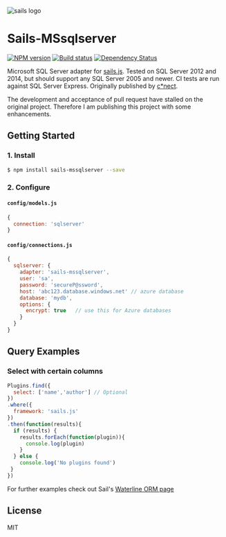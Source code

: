 ![sails logo](http://sailsjs.org/images/bkgd_squiddy.png)

# Sails-MSsqlserver
[![NPM version][npm-image]][npm-url]
[![Build status][ci-image]][ci-url]
[![Dependency Status][daviddm-image]][daviddm-url]



Microsoft SQL Server adapter for [sails.js](http://sailsjs.org/). Tested on SQL Server 2012 and 2014,
but should support any SQL Server 2005 and newer. CI tests are run against SQL
Server Express. Originally published by [c*nect](http://www.cnectdata.com/).

The development and acceptance of pull request have stalled on the original project. Therefore I am publishing this project with some enhancements.

## Getting Started
### 1. Install
```sh
$ npm install sails-mssqlserver --save
```

### 2. Configure

#### `config/models.js`
```js
{
  connection: 'sqlserver'
}
```

#### `config/connections.js`
```js
{
  sqlserver: {
    adapter: 'sails-mssqlserver',
    user: 'sa',
    password: 'secureP@ssword',
    host: 'abc123.database.windows.net' // azure database
    database: 'mydb',
    options: {
      encrypt: true   // use this for Azure databases
    }
  }
}
```

## Query Examples

### Select with certain columns
``` javascript
Plugins.find({
  select: ['name','author'] // Optional
})
.where({
  framework: 'sails.js'
})
.then(function(results){
  if (results) {
    results.forEach(function(plugin)){
      console.log(plugin)
    }      
  } else {
    console.log('No plugins found')
 }
})
```

For further examples check out Sail's [Waterline ORM page](http://sailsjs.org/documentation/concepts/models-and-orm/query-language)

## License
MIT

[npm-image]: https://img.shields.io/npm/v/sails-mssqlserver.svg?style=flat-square
[npm-url]: https://npmjs.org/package/sails-mssqlserver


[ci-image]: https://img.shields.io/circleci/project/misterGF/sails-mssqlserver/master.svg?style=flat-square
[ci-url]: https://circleci.com/gh/misterGF/sails-mssqlserver

[daviddm-image]: http://img.shields.io/david/misterGF/sails-mssqlserver.svg?style=flat-square
[daviddm-url]: https://david-dm.org/misterGF/sails-mssqlserver
